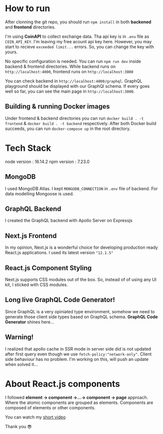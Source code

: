 # How to run

After clonning the git repo, you should run `npm install` in both **backened** and **frontend** directories.

I'm using **CoinAPI** to collect exchange data. Tha api key is in `.env` file as `COIN_API_KEY`. I'm leaving my free acount api key here. However, you may start to recieve `exceeded limit...` errors. So, you can change the key with yours.

No specific configuration is needed. You can run `npm run dev` inside backend & frontend directories. While backend runs on `http://localhost:4000`, frontend runs on `http://localhost:3000`

You can check backend in `http://localhost:4000/graphql`. GraphQL playground should be displayed with our GraphQl schema. If every goes well so far, you can see the main page in `http://localhost:3000`.

## Building & running Docker images

Under frontend & backend directories you can run `docker build . -t frontend` & `docker build . -t backend` respectively.
After both Docker build succeeds, you can run `docker-compose up` in the root directory.

# Tech Stack

node version : 16.14.2
npm version : 7.23.0

## MongoDB

I used MongoDB Atlas. I kept `MONGODB_CONNECTION` in `.env` file of backend. For data modelling Mongoose is used.

## GraphQL Backend

I created the GraphQL backend with Apollo Server on Expressjs

## Next.js Frontend

In my opinion, Next.js is a wonderful choice for developing production ready React.js applications. I used its latest version `"12.1.5"`

## React.js Component Styling

Next.js supports CSS modules out of the box. So, instead of of using any UI kit, I sticked with CSS modules.

## Long live GraphQL Code Generator!

Since GraphQL is a very opiniated type environment, somehow we need to generate those client side types based on GraphQL schema. **GraphQL Code Generator** shines here...

## Warning!

I realized that apollo cache in SSR mode in server side did is not updated after first query even though we use `fetch-policy:"network-only"`. Client side behaviour has no problem.
I'm working on this, will push an update when solved it...

# About React.js components

I followed **element -> component ->...-> component -> page** approach. Where the atomic components are grouped as elements. Components are composed of elements or other components.

You can watch my [short video](https://drive.google.com/file/d/1nHtbFhcM_T8PLrWNZLNHzUHUoD5HZFR6/view?usp=sharing)

Thank you 😎
